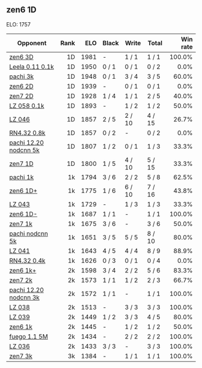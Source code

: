 ## zen6 1D ##

ELO: 1757

Opponent | Rank | ELO | Black | Write | Total | Win rate
---------|-----:|----:|-------|-------|-------|-------:
[zen6 3D](zen6%203D.md) | 1D | 1981 | - | 1 / 1 | 1 / 1 | 100.0%
[Leela 0.11 0.1k](Leela%200.11%200.1k.md) | 1D | 1950 | 0 / 1 | 0 / 1 | 0 / 2 | 0.0%
[pachi 3k](pachi%203k.md) | 1D | 1948 | 0 / 1 | 3 / 4 | 3 / 5 | 60.0%
[zen6 2D](zen6%202D.md) | 1D | 1939 | - | 0 / 1 | 0 / 1 | 0.0%
[zen7 2D](zen7%202D.md) | 1D | 1928 | 1 / 4 | 1 / 1 | 2 / 5 | 40.0%
[LZ 058 0.1k](LZ%20058%200.1k.md) | 1D | 1893 | - | 1 / 2 | 1 / 2 | 50.0%
[LZ 046](LZ%20046.md) | 1D | 1857 | 2 / 5 | 2 / 10 | 4 / 15 | 26.7%
[RN4.32 0.8k](RN4.32%200.8k.md) | 1D | 1857 | 0 / 2 | - | 0 / 2 | 0.0%
[pachi 12.20 nodcnn 5k](pachi%2012.20%20nodcnn%205k.md) | 1D | 1807 | 1 / 2 | 0 / 1 | 1 / 3 | 33.3%
[zen7 1D](zen7%201D.md) | 1D | 1800 | 1 / 5 | 4 / 10 | 5 / 15 | 33.3%
[pachi 1k](pachi%201k.md) | 1k | 1794 | 3 / 6 | 2 / 2 | 5 / 8 | 62.5%
[zen6 1D+](zen6%201D+.md) | 1k | 1775 | 1 / 6 | 6 / 10 | 7 / 16 | 43.8%
[LZ 043](LZ%20043.md) | 1k | 1729 | - | 1 / 3 | 1 / 3 | 33.3%
[zen6 1D-](zen6%201D-.md) | 1k | 1687 | 1 / 1 | - | 1 / 1 | 100.0%
[zen7 1k](zen7%201k.md) | 1k | 1675 | 3 / 6 | - | 3 / 6 | 50.0%
[pachi nodcnn 5k](pachi%20nodcnn%205k.md) | 1k | 1651 | 3 / 5 | 5 / 5 | 8 / 10 | 80.0%
[LZ 041](LZ%20041.md) | 1k | 1643 | 4 / 5 | 4 / 4 | 8 / 9 | 88.9%
[RN4.32 0.4k](RN4.32%200.4k.md) | 1k | 1626 | 0 / 3 | 0 / 1 | 0 / 4 | 0.0%
[zen6 1k+](zen6%201k+.md) | 2k | 1598 | 3 / 4 | 2 / 2 | 5 / 6 | 83.3%
[zen7 2k](zen7%202k.md) | 2k | 1573 | 1 / 1 | 1 / 2 | 2 / 3 | 66.7%
[pachi 12.20 nodcnn 3k](pachi%2012.20%20nodcnn%203k.md) | 2k | 1572 | 1 / 1 | - | 1 / 1 | 100.0%
[LZ 038](LZ%20038.md) | 2k | 1513 | - | 3 / 3 | 3 / 3 | 100.0%
[LZ 039](LZ%20039.md) | 2k | 1449 | 1 / 2 | 3 / 3 | 4 / 5 | 80.0%
[zen6 1k](zen6%201k.md) | 2k | 1445 | - | 1 / 2 | 1 / 2 | 50.0%
[fuego 1.1 5M](fuego%201.1%205M.md) | 2k | 1434 | - | 2 / 2 | 2 / 2 | 100.0%
[LZ 036](LZ%20036.md) | 2k | 1433 | 3 / 3 | - | 3 / 3 | 100.0%
[zen7 3k](zen7%203k.md) | 3k | 1384 | - | 1 / 1 | 1 / 1 | 100.0%

